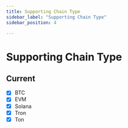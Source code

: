 ```yaml
---
title: Supporting Chain Type
sidebar_label: "Supporting Chain Type"
sidebar_position: 4

---
```


# Supporting Chain Type

## Current

- [x] BTC
- [x] EVM
- [x] Solana
- [x] Tron
- [x] Ton
